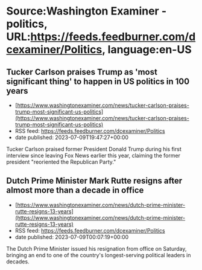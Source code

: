 # Source:Washington Examiner - politics, URL:https://feeds.feedburner.com/dcexaminer/Politics, language:en-US

## Tucker Carlson praises Trump as 'most significant thing' to happen in US politics in 100 years
 - [https://www.washingtonexaminer.com/news/tucker-carlson-praises-trump-most-significant-us-politics](https://www.washingtonexaminer.com/news/tucker-carlson-praises-trump-most-significant-us-politics)
 - RSS feed: https://feeds.feedburner.com/dcexaminer/Politics
 - date published: 2023-07-09T19:47:27+00:00

Tucker Carlson praised former President Donald Trump during his first interview since leaving Fox News earlier this year, claiming the former president "reoriented the Republican Party."

## Dutch Prime Minister Mark Rutte resigns after almost more than a decade in office
 - [https://www.washingtonexaminer.com/news/dutch-prime-minister-rutte-resigns-13-years](https://www.washingtonexaminer.com/news/dutch-prime-minister-rutte-resigns-13-years)
 - RSS feed: https://feeds.feedburner.com/dcexaminer/Politics
 - date published: 2023-07-09T00:07:19+00:00

The Dutch Prime Minister issued his resignation from office on Saturday, bringing an end to one of the country's longest-serving political leaders in decades.

